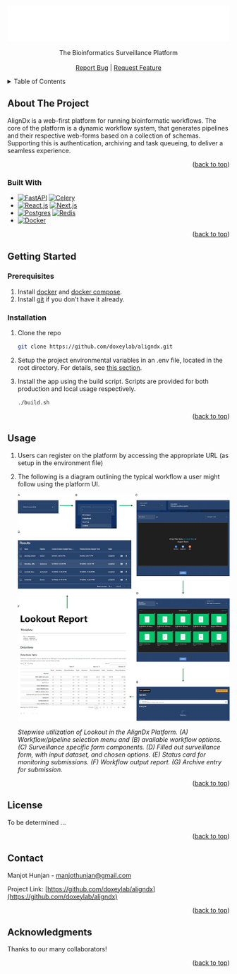 <a id="readme-top"></a>

<!-- PROJECT LOGO -->
<br />
<div align="center">
  <a href="https://github.com/doxeylab/aligndx">
    <img src="frontend/public/assets/logo.svg" alt="Logo" width="1000" height="80">
  </a>

  <!-- <h3 align="center">AlignDx</h3> -->

  <p align="center">
    The Bioinformatics Surveillance Platform
    <br />
    <br />
    <a href="https://github.com/doxeylab/aligndx/issues">Report Bug</a>
    |
    <a href="https://github.com/doxeylab/aligndx/issues">Request Feature</a>
  </p>
</div>



<!-- TABLE OF CONTENTS -->
<details>
  <summary>Table of Contents</summary>
  <ol>
    <li>
      <a href="#about-the-project">About The Project</a>
      <ul>
        <li><a href="#built-with">Built With</a></li>
      </ul>
    </li>
    <li>
      <a href="#getting-started">Getting Started</a>
      <ul>
        <li><a href="#prerequisites">Prerequisites</a></li>
        <li><a href="#installation">Installation</a></li>
      </ul>
    </li>
    <li><a href="#usage">Usage</a></li>
    <li><a href="#license">License</a></li>
    <li><a href="#contact">Contact</a></li>
    <li><a href="#acknowledgments">Acknowledgments</a></li>
  </ol>
</details>



<!-- ABOUT THE PROJECT -->
## About The Project

AlignDx is a web-first platform for running bioinformatic workflows. The core of the platform is a dynamic workflow system, that generates pipelines and their respective web-forms based on a collection of schemas. Supporting this is authentication, archiving and task queueing, to deliver a seamless experience.


<p align="right">(<a href="#readme-top">back to top</a>)</p>



### Built With

* [![FastAPI][FastAPI]][FastAPI-url] [![Celery][Celery]][Celery-url]
* [![React.js][React]][React-url] [![Next.js][Next js]][Next js-url]
* [![Postgres][Postgres]][Postgres-url] [![Redis][Redis]][Next js-url]
* [![Docker][Docker]][Docker-url]


<p align="right">(<a href="#readme-top">back to top</a>)</p>



<!-- GETTING STARTED -->
## Getting Started


### Prerequisites

1. Install [docker](https://docs.docker.com/get-docker/) and [docker compose](https://docs.docker.com/compose/). 
3. Install [git](https://git-scm.com/) if you don't have it already.

### Installation

1. Clone the repo
   ```sh
   git clone https://github.com/doxeylab/aligndx.git
   ```
2. Setup the project environmental variables in an .env file, located in the root directory. For details, see [this section](docs/environment.MD).
3. Install the app using the build script. Scripts are provided for both production and local usage respectively.
    
    ```sh
    ./build.sh 
    ```

<p align="right">(<a href="#readme-top">back to top</a>)</p>

<!-- USAGE EXAMPLES -->
## Usage

1. Users can register on the platform by accessing the appropriate URL (as setup in the environment file)
2. The following is a diagram outlining the typical workflow a user might follow using the platform UI.

    <img src="docs/images/Lookout-surveillance%20diagram.svg" alt="Logo">

    *Stepwise utilization of Lookout in the AlignDx Platform. (A) Workflow/pipeline selection menu and (B) available workflow options. (C) Surveillance specific form components. (D) Filled out surveillance form, with input dataset, and chosen options. (E) Status card for monitoring submissions. (F)  Workflow output report. (G) Archive entry for submission.*


<p align="right">(<a href="#readme-top">back to top</a>)</p>

 

<!-- LICENSE -->
## License

To be determined ...

<p align="right">(<a href="#readme-top">back to top</a>)</p>



<!-- CONTACT -->
## Contact

Manjot Hunjan - manjothunjan@gmail.com

Project Link: [https://github.com/doxeylab/aligndx](https://github.com/doxeylab/aligndx)

<p align="right">(<a href="#readme-top">back to top</a>)</p>



<!-- ACKNOWLEDGMENTS -->
## Acknowledgments

Thanks to our many collaborators!


<p align="right">(<a href="#readme-top">back to top</a>)</p>



<!-- MARKDOWN LINKS & IMAGES -->
<!-- https://www.markdownguide.org/basic-syntax/#reference-style-links -->


[FastAPI]: https://img.shields.io/badge/FastAPI-005571?style=for-the-badge&logo=fastapi
[FastAPI-url]: https://fastapi.tiangolo.com/

[Next JS]: https://img.shields.io/badge/Next-black?style=for-the-badge&logo=next.js&logoColor=white
[Next JS-url]: https://nextjs.org/

[React]: https://img.shields.io/badge/react-%2320232a.svg?style=for-the-badge&logo=react&logoColor=%2361DAFB
[React-url]: https://react.dev/

[Celery]: https://img.shields.io/badge/-Celery-37814A?style=for-the-badge&logo=celery
[Celery-url]: https://docs.celeryq.dev/en/stable/getting-started/introduction.html

[Redis]: https://img.shields.io/badge/Redis-DC382D?style=for-the-badge&logo=redis&logoColor=white
[Redis-url]: https://redis.io/


[Postgres]: https://img.shields.io/badge/Postgresql-4169E1?style=for-the-badge&logo=postgresql&logoColor=white
[Postgres-url]: https://www.postgresql.org/

[Docker]: https://img.shields.io/badge/docker-%230db7ed.svg?style=for-the-badge&logo=docker&logoColor=white
[Docker-url]: https://www.docker.com/
 
 